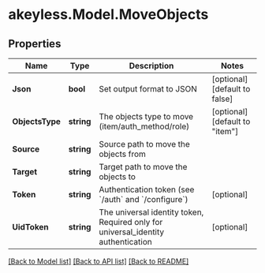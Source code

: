 # akeyless.Model.MoveObjects

## Properties

Name | Type | Description | Notes
------------ | ------------- | ------------- | -------------
**Json** | **bool** | Set output format to JSON | [optional] [default to false]
**ObjectsType** | **string** | The objects type to move (item/auth_method/role) | [optional] [default to "item"]
**Source** | **string** | Source path to move the objects from | 
**Target** | **string** | Target path to move the objects to | 
**Token** | **string** | Authentication token (see &#x60;/auth&#x60; and &#x60;/configure&#x60;) | [optional] 
**UidToken** | **string** | The universal identity token, Required only for universal_identity authentication | [optional] 

[[Back to Model list]](../README.md#documentation-for-models) [[Back to API list]](../README.md#documentation-for-api-endpoints) [[Back to README]](../README.md)


